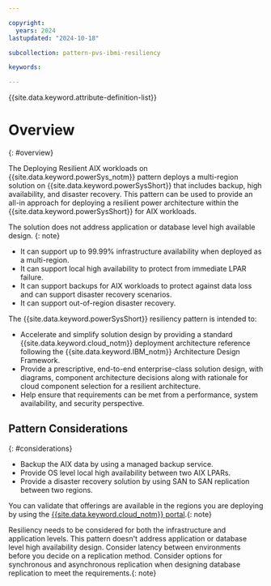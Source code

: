 ```yaml
---

copyright:
  years: 2024
lastupdated: "2024-10-18"

subcollection: pattern-pvs-ibmi-resiliency

keywords:

---
```


{{site.data.keyword.attribute-definition-list}}

# Overview
{: #overview}

The Deploying Resilient AIX workloads on {{site.data.keyword.powerSys_notm}} pattern deploys a multi-region solution on {{site.data.keyword.powerSysShort}} that includes backup, high availability, and disaster recovery. This pattern can be used to provide an all-in approach for deploying a resilient power architecture within the {{site.data.keyword.powerSysShort}} for AIX workloads. 

The solution does not address application or database level high available design.
{: note}

- It can support up to 99.99% infrastructure availability when deployed as a multi-region.
- It can support local high availability to protect from immediate LPAR failure.
- It can support backups for AIX workloads to protect against data loss and can support disaster recovery scenarios.
- It can support out-of-region disaster recovery.

The {{site.data.keyword.powerSysShort}} resiliency pattern is intended to:

- Accelerate and simplify solution design by providing a standard {{site.data.keyword.cloud_notm}} deployment architecture reference following the {{site.data.keyword.IBM_notm}} Architecture Design Framework.
- Provide a prescriptive, end-to-end enterprise-class solution design, with diagrams, component architecture decisions along with rationale for cloud component selection for a resilient architecture.
- Help ensure that requirements can be met from a performance, system availability, and security perspective.

## Pattern Considerations
{: #considerations}

- Backup the AIX data by using a managed backup service.
- Provide OS level local high availability between two AIX LPARs.
- Provide a disaster recovery solution by using SAN to SAN replication between two regions.

You can validate that offerings are available in the regions you are deploying by using the [{{site.data.keyword.cloud_notm}} portal](https://cloud.ibm.com/login).{: note}

Resiliency needs to be considered for both the infrastructure and application levels. This pattern doesn't address application or database level high availability design. Consider latency between environments before you decide on a replication method. Consider options for synchronous and asynchronous replication when designing database replication to meet the requirements.{: note}
